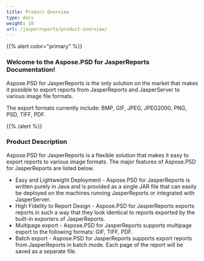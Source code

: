```yaml
---
title: Product Overview
type: docs
weight: 10
url: /jasperreports/product-overview/
---
```


{{% alert color="primary" %}}

[comment]: <> (![todo:image_alt_text]&#40;logo128.png&#41;)

### **Welcome to the Aspose.PSD for JasperReports Documentation!**

Aspose.PSD for JasperReports is the only solution on the market that makes it possible to export reports from JasperReports and JasperServer to various image file formats.

The export formats currently include: BMP, GIF, JPEG, JPEG2000, PNG, PSD, TIFF, PDF.

{{% /alert %}}

### **Product Description**

Aspose.PSD for JasperReports is a flexible solution that makes it easy to export reports to various image formats. The major features of Aspose.PSD for JasperReports are listed below.

- Easy and Lightweight Deployment - Aspose.PSD for JasperReports is written purely in Java and is provided as a single JAR file that can easily be deployed on the machines running JasperReports or integrated with JasperServer.
- High Fidelity to Report Design - Aspose.PSD for JasperReports exports reports in such a way that they look identical to reports exported by the built-in exporters of JasperReports.
- Multipage export -  Aspose.PSD for JasperReports supports multipage export to the following formats:  GIF, TIFF, PDF.
- Batch export - Aspose.PSD for JasperReports supports export reports from JasperReports in batch mode. Each page of the report will be saved as a separate file.
